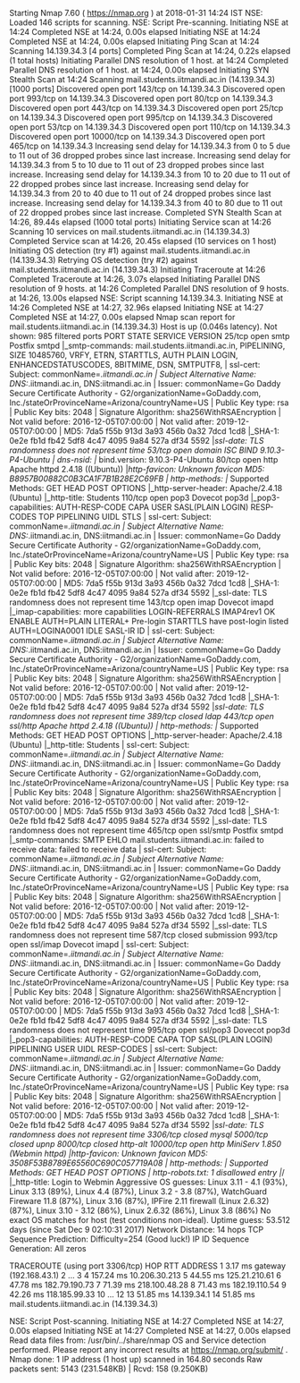 
Starting Nmap 7.60 ( https://nmap.org ) at 2018-01-31 14:24 IST
NSE: Loaded 146 scripts for scanning.
NSE: Script Pre-scanning.
Initiating NSE at 14:24
Completed NSE at 14:24, 0.00s elapsed
Initiating NSE at 14:24
Completed NSE at 14:24, 0.00s elapsed
Initiating Ping Scan at 14:24
Scanning 14.139.34.3 [4 ports]
Completed Ping Scan at 14:24, 0.22s elapsed (1 total hosts)
Initiating Parallel DNS resolution of 1 host. at 14:24
Completed Parallel DNS resolution of 1 host. at 14:24, 0.00s elapsed
Initiating SYN Stealth Scan at 14:24
Scanning mail.students.iitmandi.ac.in (14.139.34.3) [1000 ports]
Discovered open port 143/tcp on 14.139.34.3
Discovered open port 993/tcp on 14.139.34.3
Discovered open port 80/tcp on 14.139.34.3
Discovered open port 443/tcp on 14.139.34.3
Discovered open port 25/tcp on 14.139.34.3
Discovered open port 995/tcp on 14.139.34.3
Discovered open port 53/tcp on 14.139.34.3
Discovered open port 110/tcp on 14.139.34.3
Discovered open port 10000/tcp on 14.139.34.3
Discovered open port 465/tcp on 14.139.34.3
Increasing send delay for 14.139.34.3 from 0 to 5 due to 11 out of 36 dropped probes since last increase.
Increasing send delay for 14.139.34.3 from 5 to 10 due to 11 out of 23 dropped probes since last increase.
Increasing send delay for 14.139.34.3 from 10 to 20 due to 11 out of 22 dropped probes since last increase.
Increasing send delay for 14.139.34.3 from 20 to 40 due to 11 out of 24 dropped probes since last increase.
Increasing send delay for 14.139.34.3 from 40 to 80 due to 11 out of 22 dropped probes since last increase.
Completed SYN Stealth Scan at 14:26, 89.44s elapsed (1000 total ports)
Initiating Service scan at 14:26
Scanning 10 services on mail.students.iitmandi.ac.in (14.139.34.3)
Completed Service scan at 14:26, 20.45s elapsed (10 services on 1 host)
Initiating OS detection (try #1) against mail.students.iitmandi.ac.in (14.139.34.3)
Retrying OS detection (try #2) against mail.students.iitmandi.ac.in (14.139.34.3)
Initiating Traceroute at 14:26
Completed Traceroute at 14:26, 3.07s elapsed
Initiating Parallel DNS resolution of 9 hosts. at 14:26
Completed Parallel DNS resolution of 9 hosts. at 14:26, 13.00s elapsed
NSE: Script scanning 14.139.34.3.
Initiating NSE at 14:26
Completed NSE at 14:27, 32.96s elapsed
Initiating NSE at 14:27
Completed NSE at 14:27, 0.00s elapsed
Nmap scan report for mail.students.iitmandi.ac.in (14.139.34.3)
Host is up (0.046s latency).
Not shown: 985 filtered ports
PORT      STATE  SERVICE    VERSION
25/tcp    open   smtp       Postfix smtpd
|_smtp-commands: mail.students.iitmandi.ac.in, PIPELINING, SIZE 10485760, VRFY, ETRN, STARTTLS, AUTH PLAIN LOGIN, ENHANCEDSTATUSCODES, 8BITMIME, DSN, SMTPUTF8, 
| ssl-cert: Subject: commonName=*.iitmandi.ac.in
| Subject Alternative Name: DNS:*.iitmandi.ac.in, DNS:iitmandi.ac.in
| Issuer: commonName=Go Daddy Secure Certificate Authority - G2/organizationName=GoDaddy.com, Inc./stateOrProvinceName=Arizona/countryName=US
| Public Key type: rsa
| Public Key bits: 2048
| Signature Algorithm: sha256WithRSAEncryption
| Not valid before: 2016-12-05T07:00:00
| Not valid after:  2019-12-05T07:00:00
| MD5:   7da5 f55b 913d 3a93 456b 0a32 7dcd 1cd8
|_SHA-1: 0e2e fb1d fb42 5df8 4c47 4095 9a84 527a df34 5592
|_ssl-date: TLS randomness does not represent time
53/tcp    open   domain     ISC BIND 9.10.3-P4-Ubuntu
| dns-nsid: 
|_  bind.version: 9.10.3-P4-Ubuntu
80/tcp    open   http       Apache httpd 2.4.18 ((Ubuntu))
|_http-favicon: Unknown favicon MD5: B8957B00882C0B3CA1F7B1B28E2C69FB
| http-methods: 
|_  Supported Methods: GET HEAD POST OPTIONS
|_http-server-header: Apache/2.4.18 (Ubuntu)
|_http-title: Students
110/tcp   open   pop3       Dovecot pop3d
|_pop3-capabilities: AUTH-RESP-CODE CAPA USER SASL(PLAIN LOGIN) RESP-CODES TOP PIPELINING UIDL STLS
| ssl-cert: Subject: commonName=*.iitmandi.ac.in
| Subject Alternative Name: DNS:*.iitmandi.ac.in, DNS:iitmandi.ac.in
| Issuer: commonName=Go Daddy Secure Certificate Authority - G2/organizationName=GoDaddy.com, Inc./stateOrProvinceName=Arizona/countryName=US
| Public Key type: rsa
| Public Key bits: 2048
| Signature Algorithm: sha256WithRSAEncryption
| Not valid before: 2016-12-05T07:00:00
| Not valid after:  2019-12-05T07:00:00
| MD5:   7da5 f55b 913d 3a93 456b 0a32 7dcd 1cd8
|_SHA-1: 0e2e fb1d fb42 5df8 4c47 4095 9a84 527a df34 5592
|_ssl-date: TLS randomness does not represent time
143/tcp   open   imap       Dovecot imapd
|_imap-capabilities: more capabilities LOGIN-REFERRALS IMAP4rev1 OK ENABLE AUTH=PLAIN LITERAL+ Pre-login STARTTLS have post-login listed AUTH=LOGINA0001 IDLE SASL-IR ID
| ssl-cert: Subject: commonName=*.iitmandi.ac.in
| Subject Alternative Name: DNS:*.iitmandi.ac.in, DNS:iitmandi.ac.in
| Issuer: commonName=Go Daddy Secure Certificate Authority - G2/organizationName=GoDaddy.com, Inc./stateOrProvinceName=Arizona/countryName=US
| Public Key type: rsa
| Public Key bits: 2048
| Signature Algorithm: sha256WithRSAEncryption
| Not valid before: 2016-12-05T07:00:00
| Not valid after:  2019-12-05T07:00:00
| MD5:   7da5 f55b 913d 3a93 456b 0a32 7dcd 1cd8
|_SHA-1: 0e2e fb1d fb42 5df8 4c47 4095 9a84 527a df34 5592
|_ssl-date: TLS randomness does not represent time
389/tcp   closed ldap
443/tcp   open   ssl/http   Apache httpd 2.4.18 ((Ubuntu))
| http-methods: 
|_  Supported Methods: GET HEAD POST OPTIONS
|_http-server-header: Apache/2.4.18 (Ubuntu)
|_http-title: Students
| ssl-cert: Subject: commonName=*.iitmandi.ac.in
| Subject Alternative Name: DNS:*.iitmandi.ac.in, DNS:iitmandi.ac.in
| Issuer: commonName=Go Daddy Secure Certificate Authority - G2/organizationName=GoDaddy.com, Inc./stateOrProvinceName=Arizona/countryName=US
| Public Key type: rsa
| Public Key bits: 2048
| Signature Algorithm: sha256WithRSAEncryption
| Not valid before: 2016-12-05T07:00:00
| Not valid after:  2019-12-05T07:00:00
| MD5:   7da5 f55b 913d 3a93 456b 0a32 7dcd 1cd8
|_SHA-1: 0e2e fb1d fb42 5df8 4c47 4095 9a84 527a df34 5592
|_ssl-date: TLS randomness does not represent time
465/tcp   open   ssl/smtp   Postfix smtpd
|_smtp-commands: SMTP EHLO mail.students.iitmandi.ac.in: failed to receive data: failed to receive data
| ssl-cert: Subject: commonName=*.iitmandi.ac.in
| Subject Alternative Name: DNS:*.iitmandi.ac.in, DNS:iitmandi.ac.in
| Issuer: commonName=Go Daddy Secure Certificate Authority - G2/organizationName=GoDaddy.com, Inc./stateOrProvinceName=Arizona/countryName=US
| Public Key type: rsa
| Public Key bits: 2048
| Signature Algorithm: sha256WithRSAEncryption
| Not valid before: 2016-12-05T07:00:00
| Not valid after:  2019-12-05T07:00:00
| MD5:   7da5 f55b 913d 3a93 456b 0a32 7dcd 1cd8
|_SHA-1: 0e2e fb1d fb42 5df8 4c47 4095 9a84 527a df34 5592
|_ssl-date: TLS randomness does not represent time
587/tcp   closed submission
993/tcp   open   ssl/imap   Dovecot imapd
| ssl-cert: Subject: commonName=*.iitmandi.ac.in
| Subject Alternative Name: DNS:*.iitmandi.ac.in, DNS:iitmandi.ac.in
| Issuer: commonName=Go Daddy Secure Certificate Authority - G2/organizationName=GoDaddy.com, Inc./stateOrProvinceName=Arizona/countryName=US
| Public Key type: rsa
| Public Key bits: 2048
| Signature Algorithm: sha256WithRSAEncryption
| Not valid before: 2016-12-05T07:00:00
| Not valid after:  2019-12-05T07:00:00
| MD5:   7da5 f55b 913d 3a93 456b 0a32 7dcd 1cd8
|_SHA-1: 0e2e fb1d fb42 5df8 4c47 4095 9a84 527a df34 5592
|_ssl-date: TLS randomness does not represent time
995/tcp   open   ssl/pop3   Dovecot pop3d
|_pop3-capabilities: AUTH-RESP-CODE CAPA TOP SASL(PLAIN LOGIN) PIPELINING USER UIDL RESP-CODES
| ssl-cert: Subject: commonName=*.iitmandi.ac.in
| Subject Alternative Name: DNS:*.iitmandi.ac.in, DNS:iitmandi.ac.in
| Issuer: commonName=Go Daddy Secure Certificate Authority - G2/organizationName=GoDaddy.com, Inc./stateOrProvinceName=Arizona/countryName=US
| Public Key type: rsa
| Public Key bits: 2048
| Signature Algorithm: sha256WithRSAEncryption
| Not valid before: 2016-12-05T07:00:00
| Not valid after:  2019-12-05T07:00:00
| MD5:   7da5 f55b 913d 3a93 456b 0a32 7dcd 1cd8
|_SHA-1: 0e2e fb1d fb42 5df8 4c47 4095 9a84 527a df34 5592
|_ssl-date: TLS randomness does not represent time
3306/tcp  closed mysql
5000/tcp  closed upnp
8000/tcp  closed http-alt
10000/tcp open   http       MiniServ 1.850 (Webmin httpd)
|_http-favicon: Unknown favicon MD5: 3508F53B8789E65560C690C057719A08
| http-methods: 
|_  Supported Methods: GET HEAD POST OPTIONS
| http-robots.txt: 1 disallowed entry 
|_/
|_http-title: Login to Webmin
Aggressive OS guesses: Linux 3.11 - 4.1 (93%), Linux 3.13 (89%), Linux 4.4 (87%), Linux 3.2 - 3.8 (87%), WatchGuard Fireware 11.8 (87%), Linux 3.16 (87%), IPFire 2.11 firewall (Linux 2.6.32) (87%), Linux 3.10 - 3.12 (86%), Linux 2.6.32 (86%), Linux 3.8 (86%)
No exact OS matches for host (test conditions non-ideal).
Uptime guess: 53.512 days (since Sat Dec  9 02:10:31 2017)
Network Distance: 14 hops
TCP Sequence Prediction: Difficulty=254 (Good luck!)
IP ID Sequence Generation: All zeros

TRACEROUTE (using port 3306/tcp)
HOP RTT       ADDRESS
1   3.17 ms   gateway (192.168.43.1)
2   ... 3
4   157.24 ms 10.206.30.213
5   44.55 ms  125.21.210.61
6   47.78 ms  182.79.190.73
7   71.39 ms  218.100.48.28
8   71.43 ms  182.19.110.54
9   42.26 ms  118.185.99.33
10  ... 12
13  51.85 ms  14.139.34.1
14  51.85 ms  mail.students.iitmandi.ac.in (14.139.34.3)

NSE: Script Post-scanning.
Initiating NSE at 14:27
Completed NSE at 14:27, 0.00s elapsed
Initiating NSE at 14:27
Completed NSE at 14:27, 0.00s elapsed
Read data files from: /usr/bin/../share/nmap
OS and Service detection performed. Please report any incorrect results at https://nmap.org/submit/ .
Nmap done: 1 IP address (1 host up) scanned in 164.80 seconds
           Raw packets sent: 5143 (231.548KB) | Rcvd: 158 (9.250KB)
